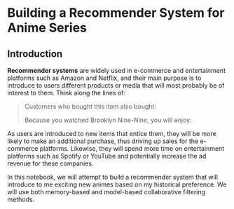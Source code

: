 # Building a Recommender System for Anime Series

## Introduction
**Recommender systems** are widely used in e-commerce and entertainment platforms such as Amazon and Netflix, and their main purpose is to introduce to users different products or media that will most probably be of interest to them. Think along the lines of:

> Customers who bought this item also bought:
>
> Because you watched Brooklyn Nine-Nine, you will enjoy:

As users are introduced to new items that entice them, they will be more likely to make an additional purchase, thus driving up sales for the e-commerce platforms. Likewise, they will spend more time on entertainment platforms such as Spotify or YouTube and potentially increase the ad revenue for these companies.

In this notebook, we will attempt to build a recommender system that will introduce to me exciting new animes based on my historical preference. We will use both memory-based and model-based collaborative filtering methods.
